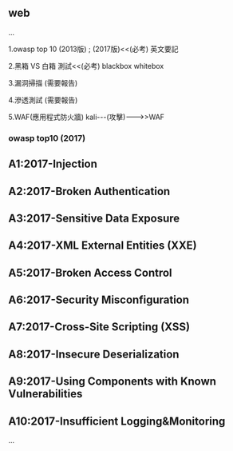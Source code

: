 ## web 

...


1.owasp top 10
(2013版) ; (2017版)<<(必考)
英文要記

2.黑箱 VS 白箱 測試<<(必考)
blackbox whitebox

3.漏洞掃描
(需要報告)

4.滲透測試
(需要報告)

5.WAF(應用程式防火牆)
 kali---(攻擊)--->>WAF





### owasp top10 (2017)


## A1:2017-Injection



## A2:2017-Broken Authentication



## A3:2017-Sensitive Data Exposure



## A4:2017-XML External Entities (XXE)



## A5:2017-Broken Access Control



## A6:2017-Security Misconfiguration



## A7:2017-Cross-Site Scripting (XSS)



## A8:2017-Insecure Deserialization



## A9:2017-Using Components with Known Vulnerabilities




## A10:2017-Insufficient Logging&Monitoring




...
